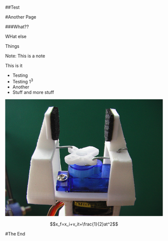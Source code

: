 ##Test



<!-- .slide: data-background="#ff0000" -->
#Another Page



###What??


WHat else



Things

Note: 
This is a note



This is it

- Testing <!-- .element: class="fragment"-->
- Testing 1<sup>3</sup> <!-- .element: class="fragment"-->
- Another <!-- .element: class="fragment"-->
- Stuff and more stuff <!-- .element: class="fragment"-->



![](Gripper_display_large.jpg)



$$x_f=x_i+v_it+\frac{1}{2}at^2$$



#The End